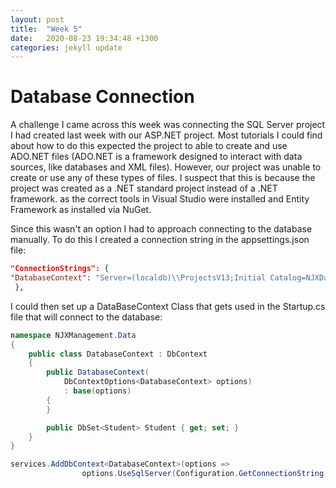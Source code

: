 ```yaml
---
layout: post
title:  "Week 5"
date:   2020-08-23 19:34:48 +1300
categories: jekyll update
---
```


# Database Connection

A challenge I came across this week was connecting the SQL Server project I had created last week with our ASP.NET project. Most tutorials I could find about how to do this expected the project to able to create and use ADO.NET files (ADO.NET is a framework designed to interact with data sources, like databases and XML files). However, our project was unable to create or use any of these types of files. I suspect that this is because the project was created as a .NET standard project instead of a .NET framework. as the correct tools in Visual Studio were installed and Entity Framework as installed via NuGet.

Since this wasn't an option I had to approach connecting to the database manually. To do this I created a connection string in the appsettings.json file:

```json
"ConnectionStrings": {	 
"DatabaseContext": "Server=(localdb)\\ProjectsV13;Initial Catalog=NJXDatabase;Integrated Security=True;Trusted_Connection=True;"	 
 },
```

I could then set up a DataBaseContext Class that gets used in the Startup.cs file that will connect to the database:

```C#
namespace NJXManagement.Data
{
    public class DatabaseContext : DbContext
    {
        public DatabaseContext(
            DbContextOptions<DatabaseContext> options)
            : base(options)
        {
        }

        public DbSet<Student> Student { get; set; }
    }
}

```


```C#
services.AddDbContext<DatabaseContext>(options =>
                options.UseSqlServer(Configuration.GetConnectionString("databaseContext")));
```